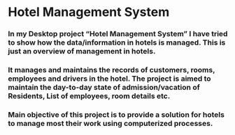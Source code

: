 # Hotel Management System
### In my Desktop project “Hotel Management System” I have tried to show how the  data/information in hotels is managed. This is just an overview of management in hotels.

### It manages and maintains the records of customers, rooms, employees and drivers in the  hotel. The project is aimed to maintain the day-to-day state of admission/vacation of  Residents, List of employees, room details etc.
### Main objective of this project is to provide a solution for hotels to manage most their work using computerized processes.
